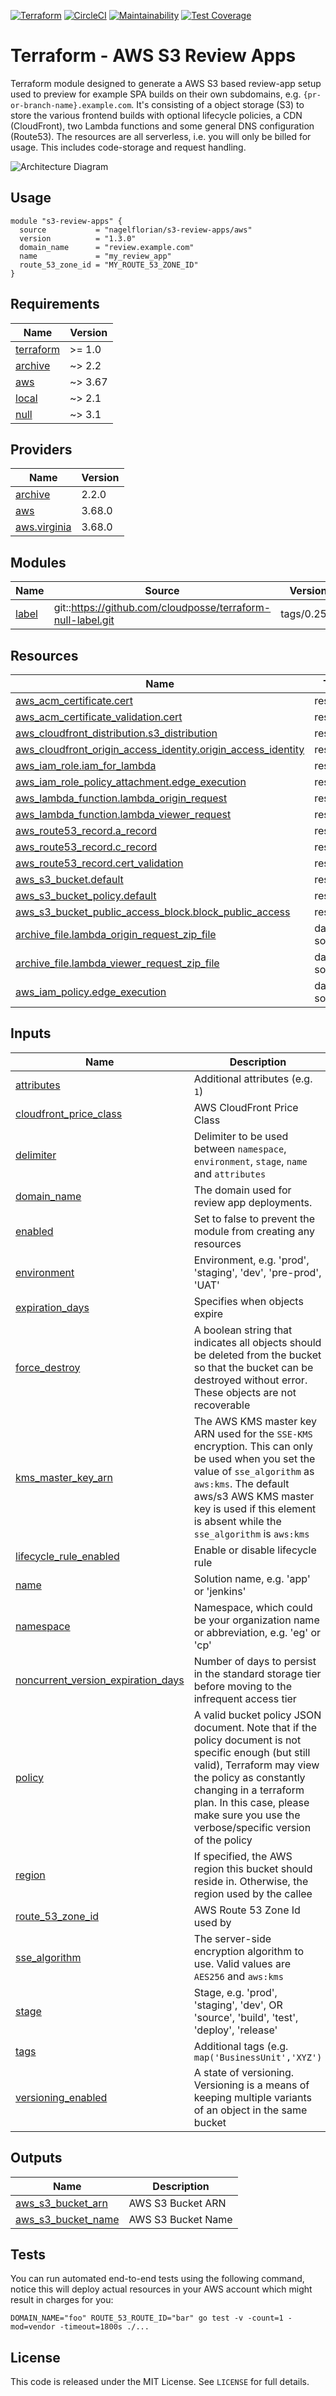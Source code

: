 [![Terraform](https://img.shields.io/badge/Terraform-v1.0+-%23623CE4?style=flat&logo=terraform)](https://registry.terraform.io/modules/nagelflorian/s3-review-apps/aws/latest) [![CircleCI](https://circleci.com/gh/nagelflorian/terraform-aws-s3-review-apps/tree/master.svg?style=svg&circle-token=817dd9be1ab76a988003819c50a5f6a5435e4a45)](https://circleci.com/gh/nagelflorian/terraform-aws-s3-review-apps/tree/master) [![Maintainability](https://api.codeclimate.com/v1/badges/7f8e019a2b1fbc87b82d/maintainability)](https://codeclimate.com/github/nagelflorian/terraform-aws-s3-review-apps/maintainability) [![Test Coverage](https://api.codeclimate.com/v1/badges/7f8e019a2b1fbc87b82d/test_coverage)](https://codeclimate.com/github/nagelflorian/terraform-aws-s3-review-apps/test_coverage)

# Terraform - AWS S3 Review Apps

Terraform module designed to generate a AWS S3 based review-app setup used to preview for example SPA builds on their own subdomains, e.g. `{pr-or-branch-name}.example.com`. It's consisting of a object storage (S3) to store the various frontend builds with optional lifecycle policies, a CDN (CloudFront), two Lambda functions and some general DNS configuration (Route53). The resources are all serverless, i.e. you will only be billed for usage. This includes code-storage and request handling.

![Architecture Diagram](https://raw.githubusercontent.com/nagelflorian/terraform-aws-s3-review-apps/master/docs/architecture_diagram.png)

## Usage

```hcl
module "s3-review-apps" {
  source           = "nagelflorian/s3-review-apps/aws"
  version          = "1.3.0"
  domain_name      = "review.example.com"
  name             = "my_review_app"
  route_53_zone_id = "MY_ROUTE_53_ZONE_ID"
}
```

## Requirements

| Name                                                                     | Version |
| ------------------------------------------------------------------------ | ------- |
| <a name="requirement_terraform"></a> [terraform](#requirement_terraform) | >= 1.0  |
| <a name="requirement_archive"></a> [archive](#requirement_archive)       | ~> 2.2  |
| <a name="requirement_aws"></a> [aws](#requirement_aws)                   | ~> 3.67 |
| <a name="requirement_local"></a> [local](#requirement_local)             | ~> 2.1  |
| <a name="requirement_null"></a> [null](#requirement_null)                | ~> 3.1  |

## Providers

| Name                                                                        | Version |
| --------------------------------------------------------------------------- | ------- |
| <a name="provider_archive"></a> [archive](#provider_archive)                | 2.2.0   |
| <a name="provider_aws"></a> [aws](#provider_aws)                            | 3.68.0  |
| <a name="provider_aws.virginia"></a> [aws.virginia](#provider_aws.virginia) | 3.68.0  |

## Modules

| Name                                               | Source                                                      | Version     |
| -------------------------------------------------- | ----------------------------------------------------------- | ----------- |
| <a name="module_label"></a> [label](#module_label) | git::https://github.com/cloudposse/terraform-null-label.git | tags/0.25.0 |

## Resources

| Name                                                                                                                                                                          | Type        |
| ----------------------------------------------------------------------------------------------------------------------------------------------------------------------------- | ----------- |
| [aws_acm_certificate.cert](https://registry.terraform.io/providers/hashicorp/aws/latest/docs/resources/acm_certificate)                                                       | resource    |
| [aws_acm_certificate_validation.cert](https://registry.terraform.io/providers/hashicorp/aws/latest/docs/resources/acm_certificate_validation)                                 | resource    |
| [aws_cloudfront_distribution.s3_distribution](https://registry.terraform.io/providers/hashicorp/aws/latest/docs/resources/cloudfront_distribution)                            | resource    |
| [aws_cloudfront_origin_access_identity.origin_access_identity](https://registry.terraform.io/providers/hashicorp/aws/latest/docs/resources/cloudfront_origin_access_identity) | resource    |
| [aws_iam_role.iam_for_lambda](https://registry.terraform.io/providers/hashicorp/aws/latest/docs/resources/iam_role)                                                           | resource    |
| [aws_iam_role_policy_attachment.edge_execution](https://registry.terraform.io/providers/hashicorp/aws/latest/docs/resources/iam_role_policy_attachment)                       | resource    |
| [aws_lambda_function.lambda_origin_request](https://registry.terraform.io/providers/hashicorp/aws/latest/docs/resources/lambda_function)                                      | resource    |
| [aws_lambda_function.lambda_viewer_request](https://registry.terraform.io/providers/hashicorp/aws/latest/docs/resources/lambda_function)                                      | resource    |
| [aws_route53_record.a_record](https://registry.terraform.io/providers/hashicorp/aws/latest/docs/resources/route53_record)                                                     | resource    |
| [aws_route53_record.c_record](https://registry.terraform.io/providers/hashicorp/aws/latest/docs/resources/route53_record)                                                     | resource    |
| [aws_route53_record.cert_validation](https://registry.terraform.io/providers/hashicorp/aws/latest/docs/resources/route53_record)                                              | resource    |
| [aws_s3_bucket.default](https://registry.terraform.io/providers/hashicorp/aws/latest/docs/resources/s3_bucket)                                                                | resource    |
| [aws_s3_bucket_policy.default](https://registry.terraform.io/providers/hashicorp/aws/latest/docs/resources/s3_bucket_policy)                                                  | resource    |
| [aws_s3_bucket_public_access_block.block_public_access](https://registry.terraform.io/providers/hashicorp/aws/latest/docs/resources/s3_bucket_public_access_block)            | resource    |
| [archive_file.lambda_origin_request_zip_file](https://registry.terraform.io/providers/hashicorp/archive/latest/docs/data-sources/file)                                        | data source |
| [archive_file.lambda_viewer_request_zip_file](https://registry.terraform.io/providers/hashicorp/archive/latest/docs/data-sources/file)                                        | data source |
| [aws_iam_policy.edge_execution](https://registry.terraform.io/providers/hashicorp/aws/latest/docs/data-sources/iam_policy)                                                    | data source |

## Inputs

| Name                                                                                                                                    | Description                                                                                                                                                                                                                                                                 | Type           | Default            | Required |
| --------------------------------------------------------------------------------------------------------------------------------------- | --------------------------------------------------------------------------------------------------------------------------------------------------------------------------------------------------------------------------------------------------------------------------- | -------------- | ------------------ | :------: |
| <a name="input_attributes"></a> [attributes](#input_attributes)                                                                         | Additional attributes (e.g. `1`)                                                                                                                                                                                                                                            | `list(string)` | `[]`               |    no    |
| <a name="input_cloudfront_price_class"></a> [cloudfront_price_class](#input_cloudfront_price_class)                                     | AWS CloudFront Price Class                                                                                                                                                                                                                                                  | `string`       | `"PriceClass_100"` |    no    |
| <a name="input_delimiter"></a> [delimiter](#input_delimiter)                                                                            | Delimiter to be used between `namespace`, `environment`, `stage`, `name` and `attributes`                                                                                                                                                                                   | `string`       | `"-"`              |    no    |
| <a name="input_domain_name"></a> [domain_name](#input_domain_name)                                                                      | The domain used for review app deployments.                                                                                                                                                                                                                                 | `string`       | n/a                |   yes    |
| <a name="input_enabled"></a> [enabled](#input_enabled)                                                                                  | Set to false to prevent the module from creating any resources                                                                                                                                                                                                              | `bool`         | `true`             |    no    |
| <a name="input_environment"></a> [environment](#input_environment)                                                                      | Environment, e.g. 'prod', 'staging', 'dev', 'pre-prod', 'UAT'                                                                                                                                                                                                               | `string`       | `""`               |    no    |
| <a name="input_expiration_days"></a> [expiration_days](#input_expiration_days)                                                          | Specifies when objects expire                                                                                                                                                                                                                                               | `number`       | `90`               |    no    |
| <a name="input_force_destroy"></a> [force_destroy](#input_force_destroy)                                                                | A boolean string that indicates all objects should be deleted from the bucket so that the bucket can be destroyed without error. These objects are not recoverable                                                                                                          | `bool`         | `false`            |    no    |
| <a name="input_kms_master_key_arn"></a> [kms_master_key_arn](#input_kms_master_key_arn)                                                 | The AWS KMS master key ARN used for the `SSE-KMS` encryption. This can only be used when you set the value of `sse_algorithm` as `aws:kms`. The default aws/s3 AWS KMS master key is used if this element is absent while the `sse_algorithm` is `aws:kms`                  | `string`       | `""`               |    no    |
| <a name="input_lifecycle_rule_enabled"></a> [lifecycle_rule_enabled](#input_lifecycle_rule_enabled)                                     | Enable or disable lifecycle rule                                                                                                                                                                                                                                            | `bool`         | `false`            |    no    |
| <a name="input_name"></a> [name](#input_name)                                                                                           | Solution name, e.g. 'app' or 'jenkins'                                                                                                                                                                                                                                      | `string`       | `"review-apps"`    |    no    |
| <a name="input_namespace"></a> [namespace](#input_namespace)                                                                            | Namespace, which could be your organization name or abbreviation, e.g. 'eg' or 'cp'                                                                                                                                                                                         | `string`       | `""`               |    no    |
| <a name="input_noncurrent_version_expiration_days"></a> [noncurrent_version_expiration_days](#input_noncurrent_version_expiration_days) | Number of days to persist in the standard storage tier before moving to the infrequent access tier                                                                                                                                                                          | `number`       | `30`               |    no    |
| <a name="input_policy"></a> [policy](#input_policy)                                                                                     | A valid bucket policy JSON document. Note that if the policy document is not specific enough (but still valid), Terraform may view the policy as constantly changing in a terraform plan. In this case, please make sure you use the verbose/specific version of the policy | `string`       | `""`               |    no    |
| <a name="input_region"></a> [region](#input_region)                                                                                     | If specified, the AWS region this bucket should reside in. Otherwise, the region used by the callee                                                                                                                                                                         | `string`       | `"us-east-1"`      |    no    |
| <a name="input_route_53_zone_id"></a> [route_53_zone_id](#input_route_53_zone_id)                                                       | AWS Route 53 Zone Id used by                                                                                                                                                                                                                                                | `string`       | n/a                |   yes    |
| <a name="input_sse_algorithm"></a> [sse_algorithm](#input_sse_algorithm)                                                                | The server-side encryption algorithm to use. Valid values are `AES256` and `aws:kms`                                                                                                                                                                                        | `string`       | `"AES256"`         |    no    |
| <a name="input_stage"></a> [stage](#input_stage)                                                                                        | Stage, e.g. 'prod', 'staging', 'dev', OR 'source', 'build', 'test', 'deploy', 'release'                                                                                                                                                                                     | `string`       | `""`               |    no    |
| <a name="input_tags"></a> [tags](#input_tags)                                                                                           | Additional tags (e.g. `map('BusinessUnit','XYZ')`                                                                                                                                                                                                                           | `map(string)`  | `{}`               |    no    |
| <a name="input_versioning_enabled"></a> [versioning_enabled](#input_versioning_enabled)                                                 | A state of versioning. Versioning is a means of keeping multiple variants of an object in the same bucket                                                                                                                                                                   | `bool`         | `true`             |    no    |

## Outputs

| Name                                                                                      | Description        |
| ----------------------------------------------------------------------------------------- | ------------------ |
| <a name="output_aws_s3_bucket_arn"></a> [aws_s3_bucket_arn](#output_aws_s3_bucket_arn)    | AWS S3 Bucket ARN  |
| <a name="output_aws_s3_bucket_name"></a> [aws_s3_bucket_name](#output_aws_s3_bucket_name) | AWS S3 Bucket Name |

## Tests

You can run automated end-to-end tests using the following command, notice this will deploy actual resources in your AWS account which might result in charges for you:

```console
DOMAIN_NAME="foo" ROUTE_53_ROUTE_ID="bar" go test -v -count=1 -mod=vendor -timeout=1800s ./...
```

## License

This code is released under the MIT License. See `LICENSE` for full details.
